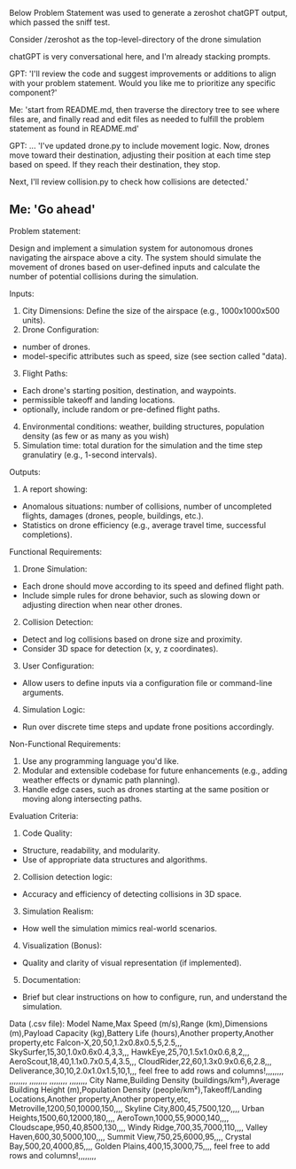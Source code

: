 Below Problem Statement was used to generate a zeroshot chatGPT output, which passed the sniff test.

Consider /zeroshot as the top-level-directory of the drone simulation

chatGPT is very conversational here, and I'm already stacking prompts.

GPT: 'I'll review the code and suggest improvements or additions to align with your problem statement. Would you like me to prioritize any specific component?'

Me: 'start from README.md, then traverse the directory tree to see where files are, and finally read and edit files as needed to fulfill the problem statement as found in README.md'

GPT: ... 'I've updated drone.py to include movement logic. Now, drones move toward their destination, adjusting their position at each time step based on speed. If they reach their destination, they stop.

Next, I'll review collision.py to check how collisions are detected.'

Me: 'Go ahead'
-----

Problem statement:

Design and implement a simulation system for autonomous drones navigating the airspace above a city.  The system should simulate the movement of drones based on user-defined inputs and calculate the number of potential collisions during the simulation.

Inputs:
1. City Dimensions: Define the size of the airspace (e.g., 1000x1000x500 units).
2. Drone Configuration:
- number of drones.
- model-specific attributes such as speed, size (see section called "data).
3. Flight Paths:
- Each drone's starting position, destination, and waypoints.
- permissible takeoff and landing locations.
- optionally, include random or pre-defined flight paths.
4. Environmental conditions: weather, building structures, population density (as few or as many as you wish)
5. Simulation time: total duration for the simulation and the time step granulatiry (e.g., 1-second intervals).

Outputs:
1. A report showing:
- Anomalous situations: number of collisions, number of uncompleted flights, damages (drones, people, buildings, etc.).
- Statistics on drone efficiency (e.g., average travel time, successful completions).

Functional Requirements:
1. Drone Simulation:
- Each drone should move according to its speed and defined flight path.
- Include simple rules for drone behavior, such as slowing down or adjusting direction when near other drones.
2. Collision Detection:
- Detect and log collisions based on drone size and proximity.
- Consider 3D space for detection (x, y, z coordinates).
3. User Configuration:
- Allow users to define inputs via a configuration file or command-line arguments.
4. Simulation Logic:
- Run over discrete time steps and update frone positions accordingly.

Non-Functional Requirements:
1. Use any programming language you'd like.
2. Modular and extensible codebase for future enhancements (e.g., adding weather effects or dynamic path planning).
3. Handle edge cases, such as drones starting at the same position or moving along intersecting paths.

Evaluation Criteria:
1. Code Quality:
- Structure, readability, and modularity.
- Use of appropriate data structures and algorithms.
2. Collision detection logic:
- Accuracy and efficiency of detecting collisions in 3D space.
3. Simulation Realism:
- How well the simulation mimics real-world scenarios.
4. Visualization (Bonus):
- Quality and clarity of visual representation (if implemented).
5. Documentation:
- Brief but clear instructions on how to configure, run, and understand the simulation.

Data (.csv file):
Model Name,Max Speed (m/s),Range (km),Dimensions (m),Payload Capacity (kg),Battery Life (hours),Another property,Another property,etc
Falcon-X,20,50,1.2x0.8x0.5,5,2.5,,,
SkySurfer,15,30,1.0x0.6x0.4,3,3,,,
HawkEye,25,70,1.5x1.0x0.6,8,2,,,
AeroScout,18,40,1.1x0.7x0.5,4,3.5,,,
CloudRider,22,60,1.3x0.9x0.6,6,2.8,,,
Deliverance,30,10,2.0x1.0x1.5,10,1,,,
feel free to add rows and columns!,,,,,,,,
,,,,,,,,
,,,,,,,,
,,,,,,,,
,,,,,,,,
City Name,Building Density (buildings/km²),Average Building Height (m),Population Density (people/km²),Takeoff/Landing Locations,Another property,Another property,etc,
Metroville,1200,50,10000,150,,,,
Skyline City,800,45,7500,120,,,,
Urban Heights,1500,60,12000,180,,,,
AeroTown,1000,55,9000,140,,,,
Cloudscape,950,40,8500,130,,,,
Windy Ridge,700,35,7000,110,,,,
Valley Haven,600,30,5000,100,,,,
Summit View,750,25,6000,95,,,,
Crystal Bay,500,20,4000,85,,,,
Golden Plains,400,15,3000,75,,,,
feel free to add rows and columns!,,,,,,,,